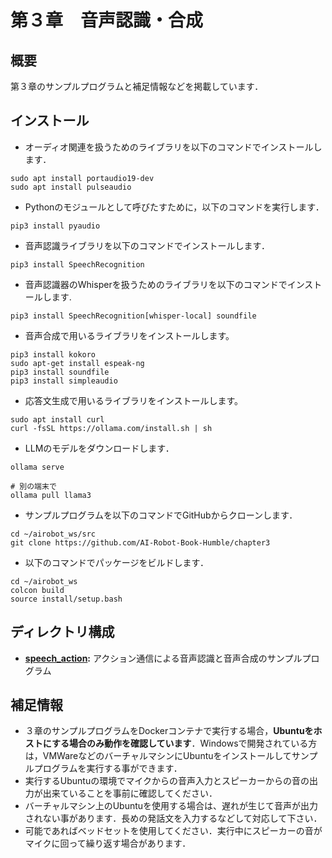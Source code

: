 # 第３章　音声認識・合成
## 概要
第３章のサンプルプログラムと補足情報などを掲載しています．

## インストール
- オーディオ関連を扱うためのライブラリを以下のコマンドでインストールします．
```
sudo apt install portaudio19-dev
sudo apt install pulseaudio
```
- Pythonのモジュールとして呼びたすために，以下のコマンドを実行します．
```
pip3 install pyaudio
```
- 音声認識ライブラリを以下のコマンドでインストールします．
```
pip3 install SpeechRecognition
```
- 音声認識器のWhisperを扱うためのライブラリを以下のコマンドでインストールします.
```
pip3 install SpeechRecognition[whisper-local] soundfile
```
- 音声合成で用いるライブラリをインストールします。
```
pip3 install kokoro
sudo apt-get install espeak-ng
pip3 install soundfile
pip3 install simpleaudio
```
- 応答文生成で用いるライブラリをインストールします。
```
sudo apt install curl
curl -fsSL https://ollama.com/install.sh | sh
```
- LLMのモデルをダウンロードします．
```
ollama serve

# 別の端末で
ollama pull llama3
```
- サンプルプログラムを以下のコマンドでGitHubからクローンします．
```
cd ~/airobot_ws/src
git clone https://github.com/AI-Robot-Book-Humble/chapter3
```
- 以下のコマンドでパッケージをビルドします．
```
cd ~/airobot_ws
colcon build
source install/setup.bash
```

## ディレクトリ構成
- **[speech_action](speech_action):** アクション通信による音声認識と音声合成のサンプルプログラム

   
## 補足情報
 - ３章のサンプルプログラムをDockerコンテナで実行する場合，**Ubuntuをホストにする場合のみ動作を確認しています**．Windowsで開発されている方は，VMWareなどのバーチャルマシンにUbuntuをインストールしてサンプルプログラムを実行する事ができます．
 - 実行するUbuntuの環境でマイクからの音声入力とスピーカーからの音の出力が出来ていることを事前に確認してください．
 - バーチャルマシン上のUbuntuを使用する場合は、遅れが生じて音声が出力されない事があります．長めの発話文を入力するなどして対応して下さい．
 - 可能であればベッドセットを使用してください．実行中にスピーカーの音がマイクに回って繰り返す場合があります．